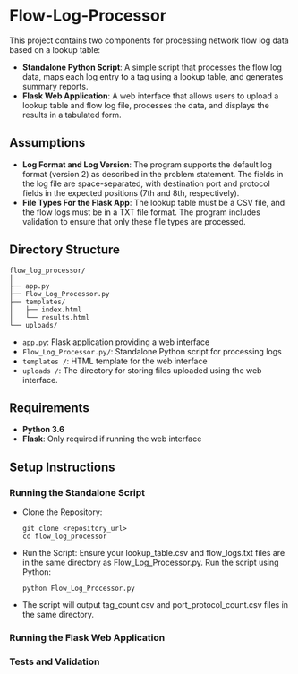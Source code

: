 # Flow-Log-Processor
 
This project contains two components for processing network flow log data based on a lookup table:
- **Standalone Python Script**: A simple script that processes the flow log data, maps each log entry to a tag using a lookup table, and generates summary reports.
- **Flask Web Application**: A web interface that allows users to upload a lookup table and flow log file, processes the data, and displays the results in a tabulated form.

## Assumptions
- **Log Format and Log Version**: The program supports the default log format (version 2) as described in the problem statement. The fields in the log file are space-separated, with destination port and protocol fields in the expected positions (7th and 8th, respectively).
- **File Types For the Flask App**: The lookup table must be a CSV file, and the flow logs must be in a TXT file format. The program includes validation to ensure that only these file types are processed.

## Directory Structure
```
flow_log_processor/
│
├── app.py                
├── Flow_Log_Processor.py            
├── templates/
│   ├── index.html        
│   └── results.html      
└── uploads/              

```
- `app.py`: Flask application providing a web interface
- `Flow_Log_Processor.py/`: Standalone Python script for processing logs
- `templates /`: HTML template for the web interface
- `uploads /`: The directory for storing files uploaded using the web interface.

## Requirements
- **Python 3.6**
- **Flask**: Only required if running the web interface

## Setup Instructions

### Running the Standalone Script
- Clone the Repository:
  ```
  git clone <repository_url>
  cd flow_log_processor
  ```
- Run the Script:
   Ensure your lookup_table.csv and flow_logs.txt files are in the same directory as Flow_Log_Processor.py.
   Run the script using Python:
   ```
   python Flow_Log_Processor.py
   ```
- The script will output tag_count.csv and port_protocol_count.csv files in the same directory.

### Running the Flask Web Application

### Tests and Validation
  
  
